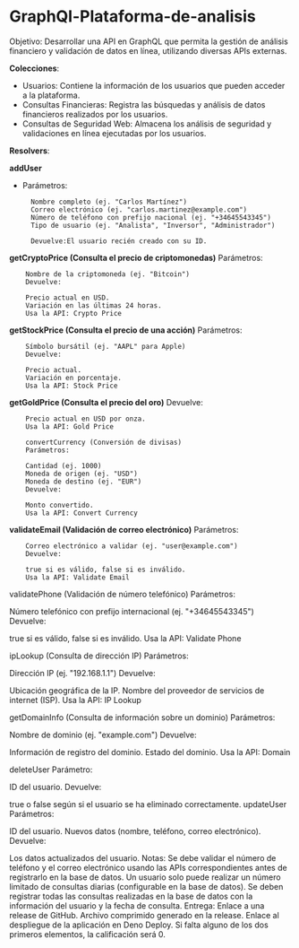 # GraphQl-Plataforma-de-analisis

Objetivo:
Desarrollar una API en GraphQL que permita la gestión de análisis financiero y validación de datos en línea, utilizando diversas APIs externas.

**Colecciones**:
- Usuarios: Contiene la información de los usuarios que pueden acceder a la plataforma.
- Consultas Financieras: Registra las búsquedas y análisis de datos financieros realizados por los usuarios.
- Consultas de Seguridad Web: Almacena los análisis de seguridad y validaciones en línea ejecutadas por los usuarios.

**Resolvers**:

**addUser**
- Parámetros:

        Nombre completo (ej. "Carlos Martínez")
        Correo electrónico (ej. "carlos.martinez@example.com")
        Número de teléfono con prefijo nacional (ej. "+34645543345")
        Tipo de usuario (ej. "Analista", "Inversor", "Administrador")
  
        Devuelve:El usuario recién creado con su ID.
  
**getCryptoPrice (Consulta el precio de criptomonedas)**
Parámetros:

        Nombre de la criptomoneda (ej. "Bitcoin")
        Devuelve:
        
        Precio actual en USD.
        Variación en las últimas 24 horas.
        Usa la API: Crypto Price

**getStockPrice (Consulta el precio de una acción)**
        Parámetros:
        
        Símbolo bursátil (ej. "AAPL" para Apple)
        Devuelve:
        
        Precio actual.
        Variación en porcentaje.
        Usa la API: Stock Price

**getGoldPrice (Consulta el precio del oro)**
        Devuelve:
        
        Precio actual en USD por onza.
        Usa la API: Gold Price
        
        convertCurrency (Conversión de divisas)
        Parámetros:
        
        Cantidad (ej. 1000)
        Moneda de origen (ej. "USD")
        Moneda de destino (ej. "EUR")
        Devuelve:
        
        Monto convertido.
        Usa la API: Convert Currency

**validateEmail (Validación de correo electrónico)**
        Parámetros:
        
        Correo electrónico a validar (ej. "user@example.com")
        Devuelve:
        
        true si es válido, false si es inválido.
        Usa la API: Validate Email

validatePhone (Validación de número telefónico)
Parámetros:

Número telefónico con prefijo internacional (ej. "+34645543345")
Devuelve:

true si es válido, false si es inválido.
Usa la API: Validate Phone

ipLookup (Consulta de dirección IP)
Parámetros:

Dirección IP (ej. "192.168.1.1")
Devuelve:

Ubicación geográfica de la IP.
Nombre del proveedor de servicios de internet (ISP).
Usa la API: IP Lookup

getDomainInfo (Consulta de información sobre un dominio)
Parámetros:

Nombre de dominio (ej. "example.com")
Devuelve:

Información de registro del dominio.
Estado del dominio.
Usa la API: Domain

deleteUser
Parámetro:

ID del usuario.
Devuelve:

true o false según si el usuario se ha eliminado correctamente.
updateUser
Parámetros:

ID del usuario.
Nuevos datos (nombre, teléfono, correo electrónico).
Devuelve:

Los datos actualizados del usuario.
Notas:
Se debe validar el número de teléfono y el correo electrónico usando las APIs correspondientes antes de registrarlo en la base de datos.
Un usuario solo puede realizar un número limitado de consultas diarias (configurable en la base de datos).
Se deben registrar todas las consultas realizadas en la base de datos con la información del usuario y la fecha de consulta.
Entrega:
Enlace a una release de GitHub.
Archivo comprimido generado en la release.
Enlace al despliegue de la aplicación en Deno Deploy.
Si falta alguno de los dos primeros elementos, la calificación será 0.
